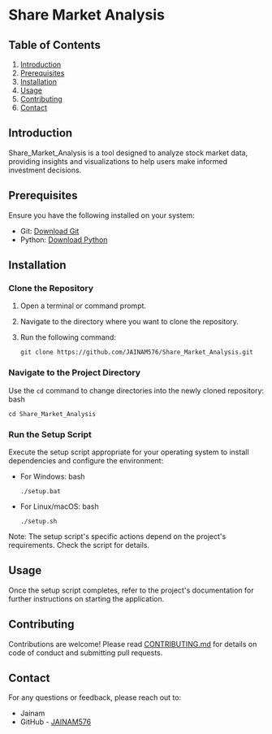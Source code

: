 # Share Market Analysis

## Table of Contents
1. [Introduction](#introduction)
2. [Prerequisites](#prerequisites)
3. [Installation](#installation)
4. [Usage](#usage)
5. [Contributing](#contributing)
6. [Contact](#contact)

## Introduction
Share_Market_Analysis is a tool designed to analyze stock market data, providing insights and visualizations to help users make informed investment decisions.

## Prerequisites
Ensure you have the following installed on your system:
- Git: [Download Git](https://git-scm.com/downloads)
- Python: [Download Python](https://www.python.org/downloads/)

## Installation
### Clone the Repository
1. Open a terminal or command prompt.
2. Navigate to the directory where you want to clone the repository.
3. Run the following command:

   ```
   git clone https://github.com/JAINAM576/Share_Market_Analysis.git
   ```
   
   
### Navigate to the Project Directory
Use the `cd` command to change directories into the newly cloned repository:
bash
```
cd Share_Market_Analysis
```

### Run the Setup Script
Execute the setup script appropriate for your operating system to install dependencies and configure the environment:
- For Windows:
  bash
  ```
  ./setup.bat
  ```
  
- For Linux/macOS:
  bash
  ```
  ./setup.sh
  ```

Note: The setup script's specific actions depend on the project's requirements. Check the script for details.

## Usage
Once the setup script completes, refer to the project's documentation for further instructions on starting the application.

## Contributing
Contributions are welcome! Please read [CONTRIBUTING.md](CONTRIBUTING.md) for details on code of conduct and submitting pull requests.

## Contact

For any questions or feedback, please reach out to:
- Jainam 
- GitHub - [JAINAM576](https://github.com/JAINAM576)
